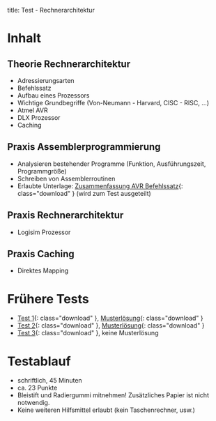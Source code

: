 title: Test - Rechnerarchitektur

# Inhalt
## Theorie Rechnerarchitektur
* Adressierungsarten
* Befehlssatz
* Aufbau eines Prozessors
* Wichtige Grundbegriffe (Von-Neumann - Harvard, CISC - RISC, ...)
* Atmel AVR
* DLX Prozessor
* Caching

## Praxis Assemblerprogrammierung
* Analysieren bestehender Programme (Funktion, Ausführungszeit, Programmgröße)
* Schreiben von Assemblerroutinen
* Erlaubte Unterlage: [Zusammenfassung AVR Befehlssatz](../rechnerarchitektur/avr_assembler_befehle.pdf){: class="download" } (wird zum Test ausgeteilt)

## Praxis Rechnerarchitektur
* Logisim Prozessor

## Praxis Caching
* Direktes Mapping

# Frühere Tests
* [Test 1](test_rechnerarchitektur_1.pdf){: class="download" }, [Musterlösung](test_rechnerarchitektur_1_loesung.pdf){: class="download" }
* [Test 2](test_rechnerarchitektur_2.pdf){: class="download" }, [Musterlösung](test_rechnerarchitektur_2_loesung.pdf){: class="download" }
* [Test 3](test_rechnerarchitektur_3.pdf){: class="download" }, keine Musterlösung

# Testablauf
* schriftlich, 45 Minuten
* ca. 23 Punkte
* Bleistift und Radiergummi mitnehmen! Zusätzliches Papier ist nicht notwendig.
* Keine weiteren Hilfsmittel erlaubt (kein Taschenrechner, usw.)
